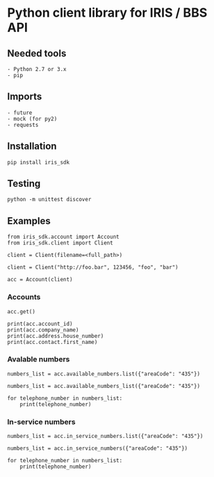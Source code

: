 # Python client library for IRIS / BBS API

## Needed tools

    - Python 2.7 or 3.x
    - pip

## Imports

    - future
    - mock (for py2)
    - requests

## Installation
```console
pip install iris_sdk
```

## Testing
```console
python -m unittest discover
```

## Examples

```
from iris_sdk.account import Account
from iris_sdk.client import Client
```

```
client = Client(filename=<full_path>)
```

```
client = Client("http://foo.bar", 123456, "foo", "bar")
```

```
acc = Account(client)
```

### Accounts

```
acc.get()

print(acc.account_id)
print(acc.company_name)
print(acc.address.house_number)
print(acc.contact.first_name)
```

### Avalable numbers

```
numbers_list = acc.available_numbers.list({"areaCode": "435"})
```

```
numbers_list = acc.available_numbers_list({"areaCode": "435"})
```

```
for telephone_number in numbers_list:
    print(telephone_number)
```

### In-service numbers

```
numbers_list = acc.in_service_numbers.list({"areaCode": "435"})
```

```
numbers_list = acc.in_service_numbers({"areaCode": "435"})
```

```
for telephone_number in numbers_list:
    print(telephone_number)
```